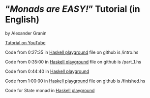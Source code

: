 # “_Monads are EASY!_” Tutorial (in English)
by Alexander  Granin

[Tutorial on YouTube](https://www.youtube.com/watch?v=ouUp9e6YDtA)


Code from 0:27:35 in [Haskell playground](https://play.haskell.org/saved/VF1hVCWo) file on github is /intro.hs

Code from 0:35:00 in [Haskell playground](https://play.haskell.org/saved/tkb0vjDh) file on github is /part_1.hs

Code from 0:44:40 in [Haskell playground](https://play.haskell.org/saved/OrUPeL5s)

Code from 1:00:00 in [Haskell playground](https://play.haskell.org/saved/y1gDzg5f) file on github is /finished.hs

Code for State monad in [Haskell playground](https://play.haskell.org/saved/GXDTS0CX)

